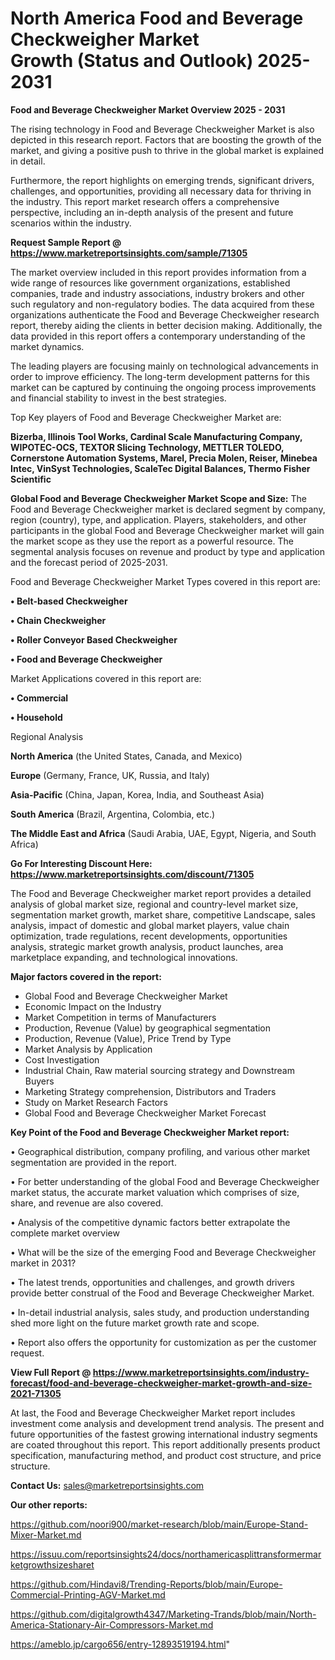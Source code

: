 # North America Food and Beverage Checkweigher Market Growth (Status and Outlook) 2025-2031

<Strong> Food and Beverage Checkweigher Market Overview 2025 - 2031</strong>

The rising technology in Food and Beverage Checkweigher Market is also depicted in this research report. Factors that are boosting the growth of the market, and giving a positive push to thrive in the global market is explained in detail.

Furthermore, the report highlights on emerging trends, significant drivers, challenges, and opportunities, providing all necessary data for thriving in the industry. This report market research offers a comprehensive perspective, including an in-depth analysis of the present and future scenarios within the industry.

<strong>Request Sample Report @ <a href=https://www.marketreportsinsights.com/sample/71305>https://www.marketreportsinsights.com/sample/71305</a></strong>

The market overview included in this report provides information from a wide range of resources like government organizations, established companies, trade and industry associations, industry brokers and other such regulatory and non-regulatory bodies. The data acquired from these organizations authenticate the Food and Beverage Checkweigher research report, thereby aiding the clients in better decision making. Additionally, the data provided in this report offers a contemporary understanding of the market dynamics.

The leading players are focusing mainly on technological advancements in order to improve efficiency. The long-term development patterns for this market can be captured by continuing the ongoing process improvements and financial stability to invest in the best strategies.

Top Key players of Food and Beverage Checkweigher Market are:

<strong>Bizerba, Illinois Tool Works, Cardinal Scale Manufacturing Company, WIPOTEC-OCS, TEXTOR Slicing Technology, METTLER TOLEDO, Cornerstone Automation Systems, Marel, Precia Molen, Reiser, Minebea Intec, VinSyst Technologies, ScaleTec Digital Balances, Thermo Fisher Scientific</strong>

<strong><b>Global Food and Beverage Checkweigher Market Scope and Size:</b></strong>
The Food and Beverage Checkweigher market is declared segment by company, region (country), type, and application. Players, stakeholders, and other participants in the global Food and Beverage Checkweigher market will gain the market scope as they use the report as a powerful resource. The segmental analysis focuses on revenue and product by type and application and the forecast period of 2025-2031.

Food and Beverage Checkweigher Market Types covered in this report are:

<strong>• Belt-based Checkweigher

• Chain Checkweigher

• Roller Conveyor Based Checkweigher

• Food and Beverage Checkweigher</strong>

Market Applications covered in this report are:

<strong>• Commercial

• Household</strong> 

Regional Analysis

<strong>North America</strong> (the United States, Canada, and Mexico)

<strong>Europe</strong> (Germany, France, UK, Russia, and Italy)

<strong>Asia-Pacific</strong> (China, Japan, Korea, India, and Southeast Asia)

<strong>South America</strong> (Brazil, Argentina, Colombia, etc.)

<strong>The Middle East and Africa</strong> (Saudi Arabia, UAE, Egypt, Nigeria, and South Africa)

<strong>Go For Interesting Discount Here: <a href=https://www.marketreportsinsights.com/discount/71305>https://www.marketreportsinsights.com/discount/71305</a></strong>

The Food and Beverage Checkweigher market report provides a detailed analysis of global market size, regional and country-level market size, segmentation market growth, market share, competitive Landscape, sales analysis, impact of domestic and global market players, value chain optimization, trade regulations, recent developments, opportunities analysis, strategic market growth analysis, product launches, area marketplace expanding, and technological innovations.

<strong><b>Major factors covered in the report:</b></strong>
<ul>
  <li>Global Food and Beverage Checkweigher Market </li>
  <li>Economic Impact on the Industry</li>
  <li>Market Competition in terms of Manufacturers</li>
  <li>Production, Revenue (Value) by geographical segmentation</li>
  <li>Production, Revenue (Value), Price Trend by Type</li>
  <li>Market Analysis by Application</li>
  <li>Cost Investigation</li>
  <li>Industrial Chain, Raw material sourcing strategy and Downstream Buyers</li>
  <li>Marketing Strategy comprehension, Distributors and Traders</li>
  <li>Study on Market Research Factors</li>
  <li>Global Food and Beverage Checkweigher Market Forecast</li>
</ul>

<strong><b>Key Point of the Food and Beverage Checkweigher Market report:</b></strong>

• Geographical distribution, company profiling, and various other market segmentation are provided in the report.

• For better understanding of the global Food and Beverage Checkweigher market status, the accurate market valuation which comprises of size, share, and revenue are also covered.

• Analysis of the competitive dynamic factors better extrapolate the complete market overview

• What will be the size of the emerging Food and Beverage Checkweigher market in 2031?

• The latest trends, opportunities and challenges, and growth drivers provide better construal of the Food and Beverage Checkweigher Market.

• In-detail industrial analysis, sales study, and production understanding shed more light on the future market growth rate and scope.

• Report also offers the opportunity for customization as per the customer request.

<strong><b>View Full Report @ <a href=https://www.marketreportsinsights.com/industry-forecast/food-and-beverage-checkweigher-market-growth-and-size-2021-71305>https://www.marketreportsinsights.com/industry-forecast/food-and-beverage-checkweigher-market-growth-and-size-2021-71305</a></b></strong>


At last, the Food and Beverage Checkweigher Market report includes investment come analysis and development trend analysis. The present and future opportunities of the fastest growing international industry segments are coated throughout this report. This report additionally presents product specification, manufacturing method, and product cost structure, and price structure.

<strong>Contact Us:</strong>
sales@marketreportsinsights.com

<strong>Our other reports:</strong>

<a href=https://github.com/noori900/market-research/blob/main/Europe-Stand-Mixer-Market.md>https://github.com/noori900/market-research/blob/main/Europe-Stand-Mixer-Market.md</a>

<a href=https://issuu.com/reportsinsights24/docs/northamericasplittransformermarketgrowthsizesharet>https://issuu.com/reportsinsights24/docs/northamericasplittransformermarketgrowthsizesharet</a>

<a href=https://github.com/Hindavi8/Trending-Reports/blob/main/Europe-Commercial-Printing-AGV-Market.md>https://github.com/Hindavi8/Trending-Reports/blob/main/Europe-Commercial-Printing-AGV-Market.md</a>

<a href=https://github.com/digitalgrowth4347/Marketing-Trands/blob/main/North-America-Stationary-Air-Compressors-Market.md>https://github.com/digitalgrowth4347/Marketing-Trands/blob/main/North-America-Stationary-Air-Compressors-Market.md</a>

<a href=https://ameblo.jp/cargo656/entry-12893519194.html>https://ameblo.jp/cargo656/entry-12893519194.html</a>"
